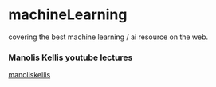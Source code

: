 # machineLearning

covering the best machine learning / ai resource on the web.

### Manolis Kellis youtube lectures
[manoliskellis](https://mit6874.github.io/)
